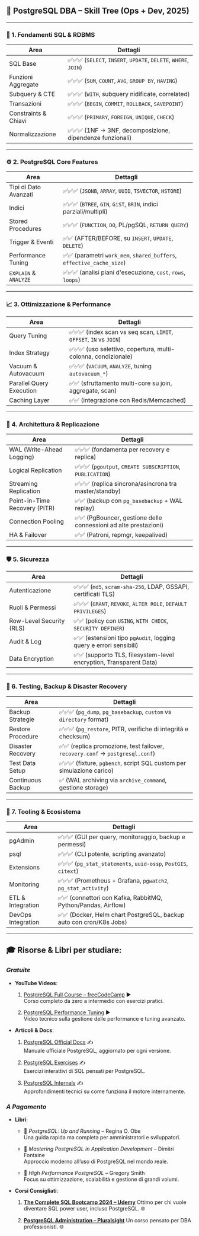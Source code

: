 ## 🐘 PostgreSQL DBA – Skill Tree (Ops + Dev, 2025)

---

### 🔰 1. **Fondamenti SQL & RDBMS**

| Area                 | Dettagli                                                         |
| -------------------- | ---------------------------------------------------------------- |
| SQL Base             | ✅✅✅ (`SELECT`, `INSERT`, `UPDATE`, `DELETE`, `WHERE`, `JOIN`) |
| Funzioni Aggregate   | ✅✅✅ (`SUM`, `COUNT`, `AVG`, `GROUP BY`, `HAVING`)             |
| Subquery & CTE       | ✅✅✅ (`WITH`, subquery nidificate, correlated)                 |
| Transazioni          | ✅✅✅ (`BEGIN`, `COMMIT`, `ROLLBACK`, `SAVEPOINT`)              |
| Constraints & Chiavi | ✅✅✅ (`PRIMARY`, `FOREIGN`, `UNIQUE`, `CHECK`)                 |
| Normalizzazione      | ✅✅✅ (1NF → 3NF, decomposizione, dipendenze funzionali)        |

---

### ⚙️ 2. **PostgreSQL Core Features**

| Area                  | Dettagli                                                              |
| --------------------- | --------------------------------------------------------------------- |
| Tipi di Dato Avanzati | ✅✅✅ (`JSONB`, `ARRAY`, `UUID`, `TSVECTOR`, `HSTORE`)               |
| Indici                | ✅✅✅ (`BTREE`, `GIN`, `GiST`, `BRIN`, indici parziali/multipli)     |
| Stored Procedures     | ✅✅✅ (`FUNCTION`, `DO`, PL/pgSQL, `RETURN QUERY`)                   |
| Trigger & Eventi      | ✅✅ (AFTER/BEFORE, su `INSERT`, `UPDATE`, `DELETE`)                  |
| Performance Tuning    | ✅✅ (parametri `work_mem`, `shared_buffers`, `effective_cache_size`) |
| `EXPLAIN` & `ANALYZE` | ✅✅✅ (analisi piani d'esecuzione, `cost`, `rows`, `loops`)          |

---

### 📈 3. **Ottimizzazione & Performance**

| Area                     | Dettagli                                                           |
| ------------------------ | ------------------------------------------------------------------ |
| Query Tuning             | ✅✅✅ (index scan vs seq scan, `LIMIT`, `OFFSET`, `IN` vs `JOIN`) |
| Index Strategy           | ✅✅✅ (uso selettivo, copertura, multi-colonna, condizionale)     |
| Vacuum & Autovacuum      | ✅✅✅ (`VACUUM`, `ANALYZE`, tuning `autovacuum_*`)                |
| Parallel Query Execution | ✅✅ (sfruttamento multi-core su join, aggregate, scan)            |
| Caching Layer            | ✅✅ (integrazione con Redis/Memcached)                            |

---

### 🧱 4. **Architettura & Replicazione**

| Area                          | Dettagli                                                         |
| ----------------------------- | ---------------------------------------------------------------- |
| WAL (Write-Ahead Logging)     | ✅✅✅ (fondamenta per recovery e replica)                       |
| Logical Replication           | ✅✅✅ (`pgoutput`, `CREATE SUBSCRIPTION`, `PUBLICATION`)        |
| Streaming Replication         | ✅✅✅ (replica sincrona/asincrona tra master/standby)           |
| Point-in-Time Recovery (PITR) | ✅✅ (backup con `pg_basebackup` + WAL replay)                   |
| Connection Pooling            | ✅✅ (PgBouncer, gestione delle connessioni ad alte prestazioni) |
| HA & Failover                 | ✅✅ (Patroni, repmgr, keepalived)                               |

---

### 🛡️ 5. **Sicurezza**

| Area                     | Dettagli                                                           |
| ------------------------ | ------------------------------------------------------------------ |
| Autenticazione           | ✅✅✅ (`md5`, `scram-sha-256`, LDAP, GSSAPI, certificati TLS)     |
| Ruoli & Permessi         | ✅✅✅ (`GRANT`, `REVOKE`, `ALTER ROLE`, `DEFAULT PRIVILEGES`)     |
| Row-Level Security (RLS) | ✅✅ (policy con `USING`, `WITH CHECK`, `SECURITY DEFINER`)        |
| Audit & Log              | ✅✅ (estensioni tipo `pgAudit`, logging query e errori sensibili) |
| Data Encryption          | ✅✅ (supporto TLS, filesystem-level encryption, Transparent Data) |

---

### 🧪 6. **Testing, Backup & Disaster Recovery**

| Area              | Dettagli                                                                      |
| ----------------- | ----------------------------------------------------------------------------- |
| Backup Strategie  | ✅✅✅ (`pg_dump`, `pg_basebackup`, `custom` vs `directory` format)           |
| Restore Procedure | ✅✅✅ (`pg_restore`, PITR, verifiche di integrità e checksum)                |
| Disaster Recovery | ✅✅ (replica promozione, test failover, `recovery.conf` → `postgresql.conf`) |
| Test Data Setup   | ✅✅✅ (fixture, `pgbench`, script SQL custom per simulazione carico)         |
| Continuous Backup | ✅ (WAL archiving via `archive_command`, gestione storage)                    |

---

### 🧩 7. **Tooling & Ecosistema**

| Area               | Dettagli                                                            |
| ------------------ | ------------------------------------------------------------------- |
| pgAdmin            | ✅✅✅ (GUI per query, monitoraggio, backup e permessi)             |
| psql               | ✅✅✅ (CLI potente, scripting avanzato)                            |
| Extensions         | ✅✅✅ (`pg_stat_statements`, `uuid-ossp`, `PostGIS`, `citext`)     |
| Monitoring         | ✅✅✅ (Prometheus + Grafana, `pgwatch2`, `pg_stat_activity`)       |
| ETL & Integration  | ✅✅ (connettori con Kafka, RabbitMQ, Python/Pandas, Airflow)       |
| DevOps Integration | ✅✅ (Docker, Helm chart PostgreSQL, backup auto con cron/K8s Jobs) |

---

## 🎓 Risorse & Libri per studiare:

### _Gratuite_

- **YouTube Videos**:

  1. [PostgreSQL Full Course – freeCodeCamp](https://www.youtube.com/watch?v=qw--VYLpxG4) ▶️  
     Corso completo da zero a intermedio con esercizi pratici.

  2. [PostgreSQL Performance Tuning](https://www.youtube.com/watch?v=p7zbuIc_NWU) ▶️  
     Video tecnico sulla gestione delle performance e tuning avanzato.

- **Articoli & Docs**:

  1. [PostgreSQL Official Docs](https://www.postgresql.org/docs/) ✍️  
     Manuale ufficiale PostgreSQL, aggiornato per ogni versione.

  2. [PostgreSQL Exercises](https://pgexercises.com/) ✍️  
     Esercizi interattivi di SQL pensati per PostgreSQL.

  3. [PostgreSQL Internals](https://wiki.postgresql.org/wiki/Category:Internals) ✍️  
     Approfondimenti tecnici su come funziona il motore internamente.

### _A Pagamento_

- **Libri**:

  - 📘 _PostgreSQL: Up and Running_ – Regina O. Obe  
    Una guida rapida ma completa per amministratori e sviluppatori.

  - 📕 _Mastering PostgreSQL in Application Development_ – Dimitri Fontaine  
    Approccio moderno all’uso di PostgreSQL nel mondo reale.

  - 📙 _High Performance PostgreSQL_ – Gregory Smith  
    Focus su ottimizzazione, scalabilità e gestione di grandi volumi.

- **Corsi Consigliati**:

  1. **[The Complete SQL Bootcamp 2024 – Udemy](https://www.udemy.com/course/the-complete-sql-bootcamp/)**
     Ottimo per chi vuole diventare SQL power user, incluso PostgreSQL. 🌐

  2. **[PostgreSQL Administration – Pluralsight](https://www.pluralsight.com/courses/postgresql-administration)**
     Un corso pensato per DBA professionisti. 🌐
